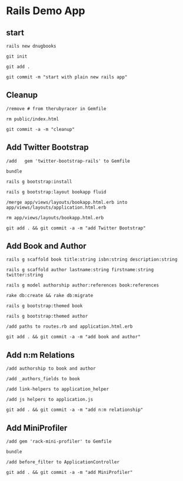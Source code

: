 # Rails Demo App

## start
`rails new dnugbooks`

`git init`

`git add .`

`git commit -m "start with plain new rails app"`


## Cleanup
`/remove # from therubyracer in Gemfile`

`rm public/index.html`

`git commit -a -m "cleanup"`


## Add Twitter Bootstrap
`/add   gem 'twitter-bootstrap-rails' to Gemfile` 

`bundle`

`rails g bootstrap:install`

`rails g bootstrap:layout bookapp fluid`

`/merge app/views/layouts/bookapp.html.erb into app/views/layouts/application.html.erb`

`rm app/views/layouts/bookapp.html.erb`

`git add . && git commit -a -m "add Twitter Bootstrap"`


## Add Book and Author
`rails g scaffold book title:string isbn:string description:string`

`rails g scaffold author lastname:string firstname:string twitter:string`

`rails g model authorship author:references book:references`

`rake db:create && rake db:migrate`

`rails g bootstrap:themed book`

`rails g bootstrap:themed author`

`/add paths to routes.rb and application.html.erb`

`git add . && git commit -a -m "add book and author"`


## Add n:m Relations
`/add authorship to book and author`

`/add _authors_fields to book`

`/add link-helpers to application_helper`

`/add js helpers to application.js`

`git add . && git commit -a -m "add n:m relationship"`


## Add MiniProfiler
`/add gem 'rack-mini-profiler' to Gemfile`

`bundle`

`/add before_filter to ApplicationController`

`git add . && git commit -a -m "add MiniProfiler"`
